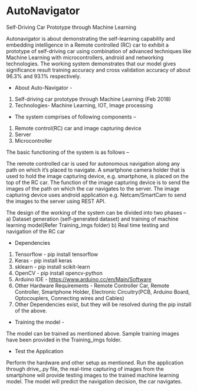 # AutoNavigator
Self-Driving Car Prototype through Machine Learning

Autonavigator is about demonstrating the self-learning capability and embedding intelligence in a Remote controlled (RC) car to exhibit a prototype of self-driving car using combination of advanced techniques like Machine Learning with microcontrollers, android and networking technologies. 
The working system demonstrates that our model gives significance result training accuracy and cross validation accuracy of about 96.3% and 93.1% respectively.

- About Auto-Navigator -

1. Self-driving car prototype through Machine Learning (Feb 2018)
2. Technologies- Machine Learning, IOT, Image processing

- The system comprises of following components –
1. Remote control(RC) car and image capturing device
2. Server
3. Microcontroller

The basic functioning of the system is as follows –

The remote controlled car is used for autonomous navigation along any path on which it’s placed to navigate. A
smartphone camera holder that is used to hold the image capturing device, e.g. smartphone, is placed on the top
of the RC car. The function of the image capturing device is to send the images of the path on which the car
navigates to the server. The image capturing device uses android application e.g. Netcam/SmartCam to send the images
to the server using REST API.

The design of the working of the system can be divided into two phases –
a) Dataset generation (self-generated dataset) and training of machine learning model(Refer Training_imgs folder)
b) Real time testing and navigation of the RC car

- Dependencies

1. Tensorflow - pip install tensorflow
2. Keras - pip install keras
3. sklearn - pip install scikit-learn
4. OpenCV - pip install opencv-python
5. Arduino IDE - https://www.arduino.cc/en/Main/Software
6. Other Hardware Requirements - Remote Controller Car, Remote Controller, Smartphone Holder, Electronic Circuitry(PCB, Arduino Board, Optocouplers, Connecting wires and Cables)
7. Other Dependencies exist, but they will be resolved during the pip install of the above.

- Training the model -

The model can be trained as mentioned above. Sample training images have been provided in the Training_imgs folder.
- Test the Application

Perform the hardware and other setup as mentioned. Run the application through drive_.py file, the real-time capturing of images from the smartphone will provide testing images to the trained machine learning model.
The model will predict the navigation decision, the car navigates.
